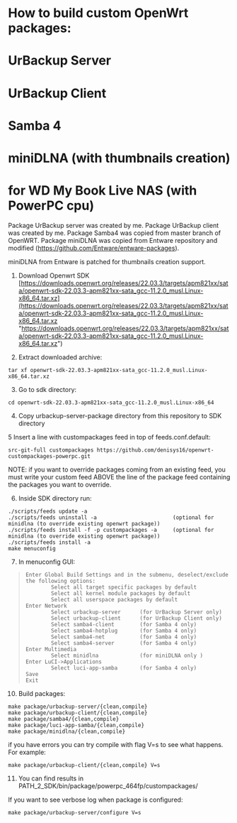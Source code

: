 
# How to build custom OpenWrt packages:
#      UrBackup Server
#      UrBackup Client
#      Samba 4
#      miniDLNA (with thumbnails creation)
# for WD My Book Live NAS (with PowerPC cpu)

Package UrBackup server was created by me.
Package UrBackup client was created by me.
Package Samba4 was copied from master branch of OpenWRT.
Package miniDLNA was copied from Entware repository and modified (https://github.com/Entware/entware-packages).

miniDLNA from Entware is patched for thumbnails creation support.


1. Download Openwrt SDK
[https://downloads.openwrt.org/releases/22.03.3/targets/apm821xx/sata/openwrt-sdk-22.03.3-apm821xx-sata_gcc-11.2.0_musl.Linux-x86_64.tar.xz](https://downloads.openwrt.org/releases/22.03.3/targets/apm821xx/sata/openwrt-sdk-22.03.3-apm821xx-sata_gcc-11.2.0_musl.Linux-x86_64.tar.xz "https://downloads.openwrt.org/releases/22.03.3/targets/apm821xx/sata/openwrt-sdk-22.03.3-apm821xx-sata_gcc-11.2.0_musl.Linux-x86_64.tar.xz")


2. Extract downloaded archive:
```shell
tar xf openwrt-sdk-22.03.3-apm821xx-sata_gcc-11.2.0_musl.Linux-x86_64.tar.xz
```

3. Go to sdk directory:
```shell
cd openwrt-sdk-22.03.3-apm821xx-sata_gcc-11.2.0_musl.Linux-x86_64
```

4. Copy urbackup-server-package directory from this repository to SDK directory

5 Insert a line with custompackages feed in top of feeds.conf.default:
```shell
src-git-full custompackages https://github.com/denisys16/openwrt-custompackages-powerpc.git
```
NOTE: if you want to override packages coming from an existing feed, you must write your custom feed ABOVE the line of the package feed containing the packages you want to override.


6. Inside SDK directory run:
```shell
./scripts/feeds update -a
./scripts/feeds uninstall -a                        (optional for minidlna (to override existing openwrt package))
./scripts/feeds install -f -p custompackages -a     (optional for minidlna (to override existing openwrt package))
./scripts/feeds install -a
make menuconfig
```

7. In menuconfig GUI:

>     Enter Global Build Settings and in the submenu, deselect/exclude the following options:
>             Select all target specific packages by default
>             Select all kernel module packages by default
>             Select all userspace packages by default
>     Enter Network
>             Select urbackup-server      (for UrBackup Server only)
>             Select urbackup-client      (for UrBackup Client only)
>             Select samba4-client        (for Samba 4 only)
>             Select samba4-hotplug       (for Samba 4 only)
>             Select samba4-net           (for Samba 4 only)
>             Select samba4-server        (for Samba 4 only)
>     Enter Multimedia
>             Select minidlna             (for miniDLNA only )
>     Enter LuCI->Applications
>             Select luci-app-samba       (for Samba 4 only)
>     Save
>     Exit

10. Build packages:
```shell
make package/urbackup-server/{clean,compile}
make package/urbackup-client/{clean,compile}
make package/samba4/{clean,compile}
make package/luci-app-samba/{clean,compile}
make package/minidlna/{clean,compile}
```
if you have errors you can try compile with flag V=s to see what happens. For example:
```shell
make package/urbackup-client/{clean,compile} V=s
```


11. You can find results in PATH_2_SDK/bin/package/powerpc_464fp/custompackages/



If you want to see verbose log when package is configured:
```shell
make package/urbackup-server/configure V=s
```



